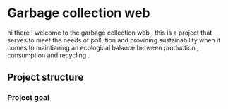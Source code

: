 # Garbage collection web 
<p>hi there ! welcome to the garbage collection web , this is a project that serves to meet the needs of pollution and providing sustainability when it comes to maintianing an ecological balance between production , consumption and recycling . </p>

## Project structure 
<h3>Project goal </h3>
